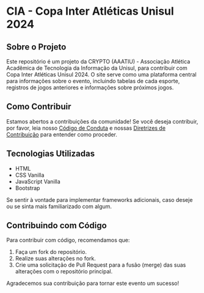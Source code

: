 # CIA - Copa Inter Atléticas Unisul 2024

## Sobre o Projeto
Este repositório é um projeto da CRYPTO (AAATIU) - Associação Atlética Acadêmica de Tecnologia da Informação da Unisul, para contribuir com Copa Inter Atléticas Unisul 2024. O site serve como uma plataforma central para informações sobre o evento, incluindo tabelas de cada esporte, registros de jogos anteriores e informações sobre próximos jogos.

## Como Contribuir
Estamos abertos a contribuições da comunidade! Se você deseja contribuir, por favor, leia nosso [Código de Conduta](CODE_OF_CONDUCT.md) e nossas [Diretrizes de Contribuição](CONTRIBUTING.md) para entender como proceder.

## Tecnologias Utilizadas
- HTML
- CSS Vanilla
- JavaScript Vanilla
- Bootstrap

Se sentir à vontade para implementar frameworks adicionais, caso deseje ou se sinta mais familiarizado com algum.

## Contribuindo com Código
Para contribuir com código, recomendamos que:
1. Faça um fork do repositório.
2. Realize suas alterações no fork.
3. Crie uma solicitação de Pull Request para a fusão (merge) das suas alterações com o repositório principal.

Agradecemos sua contribuição para tornar este evento um sucesso!

